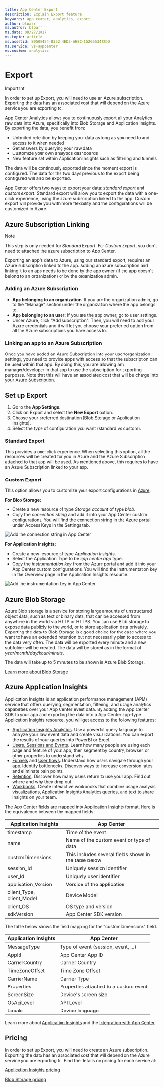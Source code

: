 ```yaml
---
title: App Center Export
description: Explain Export feature
keywords: app center, analytics, export
author: blparr
ms.author: blparr
ms.date: 08/27/2017
ms.topic: article
ms.assetid: E050E454-8352-4ED3-AEEC-1526653422DD
ms.service: vs-appcenter
ms.custom: analytics
---
```


# Export

> [!IMPORTANT]
> In order to set up Export, you will need to use an Azure subscription. Exporting the data has an associated cost that will depend on the Azure service you are exporting to.

App Center Analytics allows you to continuously export all your Analytics raw data into Azure, specifically into Blob Storage and Application Insights. By exporting the data, you benefit from:
- Unlimited retention by keeping your data as long as you need to and access to it when needed
- Get answers by querying your raw data
- Customize your own analytics dashboards
- New feature set within Application Insights such as filtering and funnels

The data will be continously exported since the moment export is configured. The data for the two days previous to the export being configured will also be exported.

App Center offers two ways to export your data: *standard export* and *custom export*. Standard export will allow you to export the data with a one-click experience, using the azure subscription linked to the app. Custom export will provide you with more flexibility and the configurations will be customized in Azure.

## Azure Subscription Linking

> [!NOTE]
> This step is only needed for *Standard Export*. For *Custom Export*, you don't need to attached the azure subscription to App Center.

Exporting an app's data to Azure, using our standard export, requires an Azure subscription linked to the app. Adding an azure subscription and linking it to an app needs to be done by the app owner (if the app doesn't belong to an organization) or by the organization admin.

### Adding an Azure Subscription
- **App belonging to an organization:** If you are the organization admin, go to the "Manage" section under the organization where the app belongs to.
- **App belonging to an user:** If you are the app owner, go to user settings.
- Under Azure, click "Add subscription". Then, you will need to add your Azure credentials and it will let you choose your preferred option from all the Azure subscriptions you have access to.

### Linking an app to an Azure Subscription
Once you have added an Azure Subscription into your user/organization settings, you need to provide apps with access so that the subscription can be used within that app. By doing this, you are allowing any manager/developer in that app to use the subscription for exporting purposes. Note that this will have an associated cost that will be charge into your Azure Subscription.

## Set up Export

1. Go to the **App Settings**.
2. Click on Export and select the **New Export** option.
3. Choose your preferred destination (Blob Storage or Application Insights).
4. Select the type of configuration you want (standard vs custom).

### Standard Export
This provides a one-click experience. When selecting this option, all the resources will be created for you in Azure and the Azure Subscription attached to that app will be used. As mentioned above, this requires to have an Azure Subscription linked to your app.

### Custom Export
This option allows you to customize your export configurations in [Azure](https://portal.azure.com).

**For Blob Storage:**

- Create a new resource of type *Storage account* of type *blob*.
- Copy the *connection string* and add it into your App Center custom configurations. You will find the connection string in the Azure portal under Access Keys in the Settings tab. 

![Add the connection string in App Center](~/analytics/images/connectionstring.png)

**For Application Insights:**

- Create a new resource of type *Application Insights*.
- Select the Application Type to be *app center app* type.
- Copy the *instrumentation key* from the Azure portal and add it into your App Center custom configurations. You will find the instrumentation key in the Overview page in the Application Insights resource.

![Add the instrumentation key in App Center](~/analytics/images/instrumentationkey.png)

## Azure Blob Storage

Azure Blob storage is a service for storing large amounts of unstructured object data, such as text or binary data, that can be accessed from anywhere in the world via HTTP or HTTPS. You can use Blob storage to expose data publicly to the world, or to store application data privately. Exporting the data to Blob Storage is a good choice for the case where you want to have an extended retention but not necessarily plan to access to the data very often. The data will be exported every minute and a new subfolder will be created. The data will be stored as in the format of *year/month/day/hour/minute*.

The data will take up to 5 minutes to be shown in Azure Blob Storage.

[Learn more about Blob Storage](https://azure.microsoft.com/services/storage/blobs/)

## Azure Application Insights

Application Insights is an application performance management (APM) service that offers querying, segmentation, filtering, and usage analytics capabilities over your App Center event data. By adding the App Center SDK to your app and exporting the data into a App Center app-type Application Insights resource, you will get access to the following features:

- [Application Insights Analytics](https://docs.microsoft.com/azure/application-insights/app-insights-analytics). Use a powerful query language to analyze your raw event data and create visualizations. You can export the results of your queries into PowerBI or Excel.
- [Users, Sessions and Events](https://docs.microsoft.com/azure/application-insights/app-insights-usage-segmentation). Learn how many people are using each page and feature of your app, then segment by country, browser, or other properties to understand why.
- [Funnels](https://docs.microsoft.com/azure/application-insights/usage-funnels) and [User flows](https://docs.microsoft.com/azure/application-insights/app-insights-usage-flows). Understand how users navigate through your app. Identify bottlenecks. Discover ways to increase conversion rates and eliminate pain points.
- [Retention](https://docs.microsoft.com/azure/application-insights/app-insights-usage-retention). Discover how many users return to use your app. Find out where and why they drop out.
- [Workbooks](https://docs.microsoft.com/azure/application-insights/app-insights-usage-workbooks). Create interactive workbooks that combine usage analysis visualizations, Application Insights Analytics queries, and text to share insights on your team.
 

The App Center fields are mapped into Application Insights format. Here is the equivalence between the mapped fields:

| Application Insights            | App Center                                             |
| ------------------------------- | ------------------------------------------------------ |
| timestamp                       | Time of the event                                      |
| name                            | Name of the custom event or type of data               |
| customDimensions                | This includes several fields shown in the table below  |   
| session_Id                      | Uniquely session identifier                            |
| user_Id                         | Uniquely user identifier                               |
| application_Version             | Version of the application                             |
| client_Type, client_Model       | Device Model                                           |
| client_OS                       | OS type and version                                    |
| sdkVersion                      | App Center SDK version                                 |


The table below shows the field mapping for the "customDimensions" field.

| Application Insights            | App Center                                     |
| ------------------------------- | ---------------------------------------------- |
|  MessageType                    | Type of event (session, event, ...)            |
|  AppId                          | App Center App ID                              |
|  CarrierCountry                 | Carrier Country                                |
|  TimeZoneOffset                 | Time Zone Offset                               |
|  CarrierName                    | Carrier Type                                   |
|  Properties                     | Properties attached to a custom event          |
|  ScreenSize                     | Device's screen size                           |
|  OsApiLevel                     | API Level                                      |
|  Locale                         | Device language                                |


Learn more about [Application Insights](https://docs.microsoft.com/azure/application-insights/app-insights-overview) and the [Integration with App Center](https://docs.microsoft.com/azure/application-insights/app-insights-mobile-center-quickstart).


## Pricing

In order to set up Export, you will need to create an Azure subscription. Exporting the data has an associated cost that will depend on the Azure service you are exporting to. Find the details on pricing for each service at:

[Application Insights pricing](https://azure.microsoft.com/pricing/details/application-insights/)

[Blob Storage pricing](https://azure.microsoft.com/pricing/)
